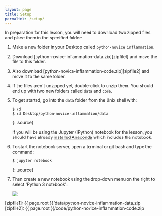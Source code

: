 ```yaml
---
layout: page
title: Setup
permalink: /setup/
---
```


In preparation for this lesson, you will need to download two zipped files and place them in the specified folder:

1. Make a new folder in your Desktop called `python-novice-inflammation`.
2. Download [python-novice-inflammation-data.zip][zipfile1] and move the file to this folder.
3. Also download [python-novice-inflammation-code.zip][zipfile2] and move it to the same folder.
4. If the files aren't unzipped yet, double-click to unzip them. You should end up with 
two new folders called `data` and `code`.
5. To get started, go into the `data` folder from the Unix shell with:

	~~~
	$ cd
	$ cd Desktop/python-novice-inflammation/data
	~~~
	{: .source}

	If you will be using the Jupyter (IPython) notebook for the lesson,
	you should have already
	[installed Anaconda](http://swcarpentry.github.io/workshop-template/#setup)
	which includes the notebook.

6. To start the notebook server, open a terminal or git bash and type the command:

	~~~
	$ jupyter notebook
	~~~
	{: .source}

7. Then create a new notebook using the drop-down menu on the right to select 'Python 3 notebook':

	![](../fig/new-notebook.png)

[zipfile1]: {{ page.root }}/data/python-novice-inflammation-data.zip
[zipfile2]: {{ page.root }}/code/python-novice-inflammation-code.zip
